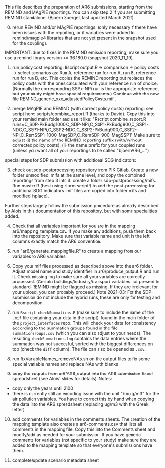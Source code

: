 This file describes the preparation of AR6 submissions, starting from the REMIND and MAgPIE reportings. You can skip step 2 if you are submitting REMIND standalone. (Bjoern Soergel, last updated March 2021)

0. rerun REMIND and/or MAgPIE reportings.  (only necessary if there have been issues with the reporting, or if variables were added to remind/magpie4 libraries that are not yet present in the snapshot used for the coupling). 

IMPORTANT: due to fixes in the REMIND emission reporting, make sure you use a remind library version >= 36.180.0 (snapshot 2020_11_19).

1. run policy cost reporting: Rscript output.R -> comparison -> policy costs -> select scenarios as: Run A, reference run for run A, run B, reference run for run B, etc. 
This copies the REMIND reporting but replaces the policy costs with the ones calculated with your reference run of choice. (Normally the corresponding SSPx-NPi run is the appropriate reference, but your study might have special requirements.) Continue with the new file REMIND_generic_xxx_adjustedPolicyCosts.mif .

2. merge MAgPIE and REMIND (with correct policy costs) reporting:  see script here: scripts/combine_report.R (thanks to David). Copy this into your remind main folder and use it like: "Rscript combine_report.R runs=C_SDP-PkBudg1000,C_SDP-NPi,C_SSP1-PkBudg900,C_SSP1-NDC,C_SSP1-NPi,C_SSP2-NDC,C_SSP2-PkBudg900,C_SSP2-NPi,C_RemSSP1-1000-MagSDP,C_RemSDP-900-MagSSP1"
Make sure to adjust (i) the name of the REMIND reporting suffix (with/without corrected policy costs), (ii) the name prefix for your coupled runs (unless you want all of your reportings to be called "bjoernAR6_...")

special steps for SDP submission with additional SDG indicators:

3. check out sdp-postprocessing repository from PIK Gitlab. Create a new folder unmodified_mifs at the same level, and copy the combined reportings from step 3 into it. create a folder sdp-postprocessing/mifs. Run master.R (best using slurm script!) to add the post-processing for additional SDG indicators (mif files are copied into folder mifs and modified inplace).

Further steps largely follow the submission procedure as already described by Alois in this documentation of this repository, but with some specialities added.

4. Check that all variables important for you are in the mapping ar6/mapping_template.csv. If you make any additions, push them back into the repository. Make sure that variable name and unit in the left columns exactly match the AR6 convention.

5. run "ar6/generate_mappingfile.R" to create a mapping from our variables to AR6 variables

6. Copy your mif files processed as described above into the ar6 folder. Adjust model name and study identifier in ar6/produce_output.R and run it. Check missing.log to make sure all your variables are correctly processed. (Certain buildings/industry/transport variables not present in standard-REMIND might be flagged as missing. If they are irrelevant for your upload, you can probably proceed.)
Note 2021-03: For the SDP-submission do not include the hybrid runs, these are only for testing and decomposition.

7. run `Rscript checkSummations.R` (make sure to include the name of the `.mif` file containing your data in the script), found in the main folder of the `project_interfaces` repo. This will check your data for consistency according to the summation groups found in the file `summationGroups.csv` (which you can also adjust to your needs). The resulting `checkSummations.log` contains the data entries where the summation was not succesful, sorted with the biggest differences on top (check the `diff` column). The file can also be opened as `.csv`.

8. run fixVariableNames_removeNAs.sh on the output files to fix some special variable names and replace NAs with blanks

9. copy the outputs from ar6/AR6_output into the AR6 submission Excel spreadsheet (see Alois' slides for details). Notes:
- copy only the years until 2100
- there is currently still an encoding issue with the unit "\mu g/m3" for the air pollution variables. You have to correct this by hand when copying the data into the AR6 spreadsheet (replacing ug/m3 with the Greek letter)

10. add comments for variables in the comments sheets. The creation of the mapping template also creates a ar6-comments.csv that lists all comments in the mapping file. Copy this into the Comments sheet and modify/add as needed for your submission. If you have generic comments for variables (not specific to your study) make sure they are added to the mapping template so that everyone's submissions have them.

11. complete/update scenario metadata sheet

